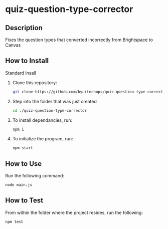 # quiz-question-type-corrector

## Description
Fixes the question types that converted incorrectly from Brightspace to Canvas

## How to Install

Standard Insall

1. Clone this repository:
    ```bash
    git clone https://github.com/byuitechops/quiz-question-type-corrector.git
    ```
1. Step into the folder that was just created 
    ```bash
    cd ./quiz-question-type-corrector
    ```
1. To install dependancies, run:
    ```bash
    npm i
    ```

1. To initialize the program, run:
    ```bash
    npm start
    ```
    
## How to Use
Run the following command:
```bash
node main.js
```

## How to Test
From within the folder where the project resides, run the following:
```bash
npm test
```
